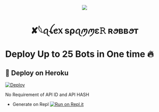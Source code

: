 


<p align="center">
  <img src="https://telegra.ph/file/47c2d4f4a5d89a0f49ee1.jpg">
</p>

<h1 align="center">
  <b>✘𓆩ꪖꪶꫀ᥊ sρꪖꪑꪑε𝚁 ʀꪮʙʙꪮᴛ </b>
</h1>

# <b> Deploy Up to 25 Bots in One time 🔥 </b>

## 🚀 Deploy on Heroku 
[![Deploy](https://www.herokucdn.com/deploy/button.svg)](https://heroku.com/deploy?template=https://github.com/TeAm-MenTal/CEREALKILLERS-SPAM-ROBOT)


 No Requirement of API ID and API HASH

   - Generate on Repl [![Run on Repl.it](https://repl.it/badge/github/MrRizoel/RiZoeLSpamBot)](https://replit.com/@TCeReaLkiller/CEREALKILLERS-SpAm-RoBoT)
